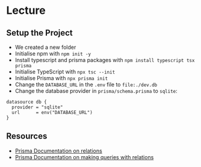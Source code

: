 # Lecture

## Setup the Project

- We created a new folder
- Initialise npm with `npm init -y`
- Install typescript and prisma packages with `npm install typescript tsx prisma`
- Initialise TypeScript with `npx tsc --init`
- Initialise Prisma with `npx prisma init`
- Change the `DATABASE_URL` in the `.env` file to `file:./dev.db`
- Change the database provider in `prisma/schema.prisma` to `sqlite`:

```
datasource db {
  provider = "sqlite"
  url      = env("DATABASE_URL")
}
```

## Resources

- [Prisma Documentation on relations](https://www.prisma.io/docs/concepts/components/prisma-schema/relations)
- [Prisma Documentation on making queries with relations](https://www.prisma.io/docs/concepts/components/prisma-client/relation-queries)
